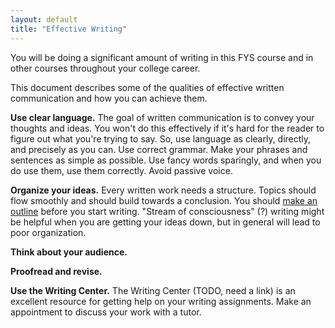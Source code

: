 ```yaml
---
layout: default
title: "Effective Writing"
---
```


You will be doing a significant amount of writing in this FYS course and in other courses throughout your college career.

This document describes some of the qualities of effective written communication and how you can achieve them.

**Use clear language.**  The goal of written communication is to convey your thoughts and ideas.  You won't do this effectively if it's hard for the reader to figure out what you're trying to say.  So, use language as clearly, directly, and precisely as you can.  Use correct grammar.  Make your phrases and sentences as simple as possible.  Use fancy words sparingly, and when you do use them, use them correctly.  Avoid passive voice.

**Organize your ideas.**  Every written work needs a structure.  Topics should flow smoothly and should build towards a conclusion.  You should [make an outline](outline.html) before you start writing.  "Stream of consciousness" (?) writing might be helpful when you are getting your ideas down, but in general will lead to poor organization.

**Think about your audience.**

**Proofread and revise.**

**Use the Writing Center.**  The Writing Center (TODO, need a link) is an excellent resource for getting help on your writing assignments.  Make an appointment to discuss your work with a tutor.
